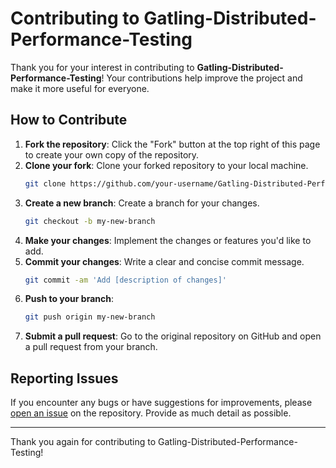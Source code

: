 # Contributing to Gatling-Distributed-Performance-Testing

Thank you for your interest in contributing to **Gatling-Distributed-Performance-Testing**! Your contributions help improve the project and make it more useful for everyone.

## How to Contribute

1. **Fork the repository**: Click the "Fork" button at the top right of this page to create your own copy of the repository.
2. **Clone your fork**: Clone your forked repository to your local machine.
   ```bash
   git clone https://github.com/your-username/Gatling-Distributed-Performance-Testing.git
   ```
3. **Create a new branch**: Create a branch for your changes.
   ```bash
   git checkout -b my-new-branch
   ```
4. **Make your changes**: Implement the changes or features you'd like to add.
5. **Commit your changes**: Write a clear and concise commit message.
   ```bash
   git commit -am 'Add [description of changes]'
   ```
6. **Push to your branch**:
   ```bash
   git push origin my-new-branch
   ```
7. **Submit a pull request**: Go to the original repository on GitHub and open a pull request from your branch.

## Reporting Issues

If you encounter any bugs or have suggestions for improvements, please [open an issue](https://github.com/besessener/Gatling-Distributed-Performance-Testing/issues) on the repository. Provide as much detail as possible.

---

Thank you again for contributing to Gatling-Distributed-Performance-Testing!
